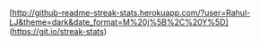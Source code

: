 

[http://github-readme-streak-stats.herokuapp.com/?user=Rahul-LJ&theme=dark&date_format=M%20j%5B%2C%20Y%5D] 
(https://git.io/streak-stats) 
